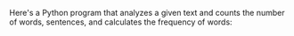 Here's a Python program that analyzes a given text and counts the number of words, sentences, and calculates the frequency of words:
